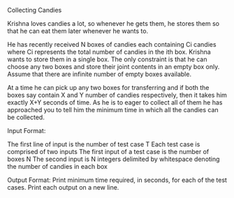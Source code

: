 Collecting Candies


Krishna loves candies a lot, so whenever he gets them, he stores them so that he can eat them later whenever he wants to.

He has recently received N boxes of candies each containing Ci candies where Ci represents the total number of candies in the ith box. Krishna wants to store them in a single box. The only constraint is that he can choose any two boxes and store their joint contents in an empty box only. Assume that there are infinite number of empty boxes available.

At a time he can pick up any two boxes for transferring and if both the boxes say contain X and Y number of candies respectively, then it takes him exactly X+Y seconds of time. As he is to eager to collect all of them he has approached you to tell him the minimum time in which all the candies can be collected.



Input Format:



The first line of input is the number of test case T
Each test case is comprised of two inputs
The first input of a test case is the number of boxes N
The second input is N integers delimited by whitespace denoting the number of candies in each box


Output Format: Print minimum time required, in seconds, for each of the test cases. Print each output on a new line.